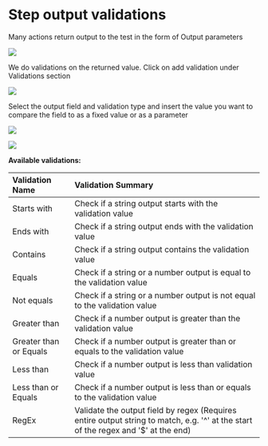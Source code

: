 # Step output validations

Many actions return output to the test in the form of Output parameters

![](../.gitbook/assets/image%20%28228%29.png)

We do validations on the returned value. Click on add validation under Validations section

![](../.gitbook/assets/image%20%28231%29.png)

Select the output field and validation type and insert the value you want to compare the field to as a fixed value or as a parameter 

![](../.gitbook/assets/image%20%28229%29.png)

![](../.gitbook/assets/image%20%28230%29.png)

**Available validations:**

| Validation Name | Validation Summary |
| :--- | :--- |
| Starts with | Check if a string output starts with the validation value |
| Ends with | Check if a string output ends with the validation value |
| Contains | Check if a string output contains the validation value |
| Equals | Check if a string or a number output is equal to the validation value |
| Not equals | Check if a string or a number output is not equal to the validation value |
| Greater than | Check if a number output is greater than the validation value |
| Greater than or Equals | Check if a number output is greater than or equals to the validation value |
| Less than | Check if a number output is less than validation value |
| Less than or Equals | Check if a number output is less than or equals to the validation value |
| RegEx | Validate the output field by regex \(Requires entire output string to match, e.g. '^' at the start of the regex and '$' at the end\) |

